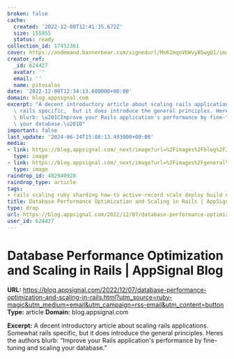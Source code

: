 ```yaml
---
broken: false
cache:
  created: '2022-12-08T12:41:35.672Z'
  size: 155955
  status: ready
collection_id: 17452361
cover: https://ondemand.bannerbear.com/signedurl/Mn62mqoVbWvyB5wgQ1/image.jpg?modifications=W3sibmFtZSI6InRpdGxlIiwidGV4dCI6IkRhdGFiYXNlIFBlcmZvcm1hbmNlIE9wdGltaXphdGlvbiBhbmQgU2NhbGluZyBpbiBSYWlscyJ9LHsibmFtZSI6ImltYWdlIiwiaW1hZ2VfdXJsIjoiaHR0cHM6Ly9hcHBzaWduYWwtbmV4dGpzLWJsb2ctNHFmZDhrdHgyLWFwcHNpZ25hbC52ZXJjZWwuYXBwL2ltYWdlcy9ibG9nLzIwMjItMTIvZGF0YWJhc2UtcGVyZm9ybWFuY2UucG5nIn0seyJuYW1lIjoiY2F0ZWdvcnlfbG9nbyIsImltYWdlX3VybCI6Imh0dHBzOi8vYXBwc2lnbmFsLW5leHRqcy1ibG9nLTRxZmQ4a3R4Mi1hcHBzaWduYWwudmVyY2VsLmFwcC9pbWFnZXMvbG9nb3MvcnVieS1sb2dvLnBuZyJ9XQ&s=a1a18242a66408b1cb5b5940fb0c3cbee5489db2c827efe0b6b7f1654e3d73c7
creator_ref:
  _id: 624427
  avatar: ''
  email: ''
  name: pitosalas
date: '2022-12-08T12:34:13.680000+00:00'
domain: blog.appsignal.com
excerpt: "A decent introductory article about scaling rails applications. Somewhat\
  \ rails specific,  but it does introduce the general principles. Heres the authors\
  \ blurb: \u201CImprove your Rails application's performance by fine-tuning and scaling\
  \ your database.\u201D"
important: false
last_update: '2024-06-24T15:08:13.493000+00:00'
media:
- link: https://blog.appsignal.com/_next/image?url=%2Fimages%2Fblog%2F2022-12%2Fdatabase-performance.png&w=3840&q=50
  type: image
- link: https://blog.appsignal.com/_next/image?url=%2Fimages%2Fgeneral%2Fcall-to-action.png&w=3840&q=75
  type: image
raindrop_id: 482940928
raindrop_type: article
tags:
- rails scaling ruby sharding how-to active-record scale deploy build docker
title: Database Performance Optimization and Scaling in Rails | AppSignal Blog
type: drop
url: https://blog.appsignal.com/2022/12/07/database-performance-optimization-and-scaling-in-rails.html?utm_source=ruby-magic&utm_medium=email&utm_campaign=rss-email&utm_content=button
user_id: 624427
---
```


# Database Performance Optimization and Scaling in Rails | AppSignal Blog

**URL:** https://blog.appsignal.com/2022/12/07/database-performance-optimization-and-scaling-in-rails.html?utm_source=ruby-magic&utm_medium=email&utm_campaign=rss-email&utm_content=button
**Type:** article
**Domain:** blog.appsignal.com

**Excerpt:** A decent introductory article about scaling rails applications. Somewhat rails specific,  but it does introduce the general principles. Heres the authors blurb: “Improve your Rails application's performance by fine-tuning and scaling your database.”
